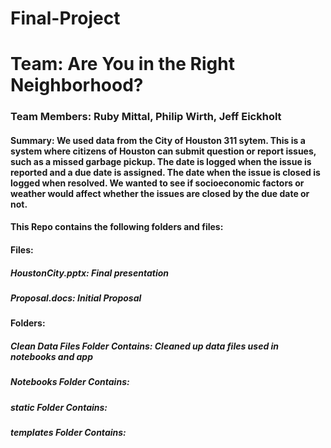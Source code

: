 # Final-Project

# Team:  Are You in the Right Neighborhood?

### Team Members:  Ruby Mittal, Philip Wirth, Jeff Eickholt

#### Summary:  We used data from the City of Houston 311 sytem.  This is a system where citizens of Houston can submit question or report issues, such as a missed garbage pickup.  The date is logged when the issue is reported and a due date is assigned.  The date when the issue is closed is logged when resolved.  We wanted to see if socioeconomic factors or weather would affect whether the issues are closed by the due date or not.

#### This Repo contains the following folders and files:

#### Files:

##### HoustonCity.pptx:  Final presentation
##### Proposal.docs:  Initial Proposal
#####

#### Folders:

##### Clean Data Files Folder Contains:  Cleaned up data files used in notebooks and app

##### Notebooks Folder Contains:

##### static Folder Contains:

##### templates Folder Contains:

